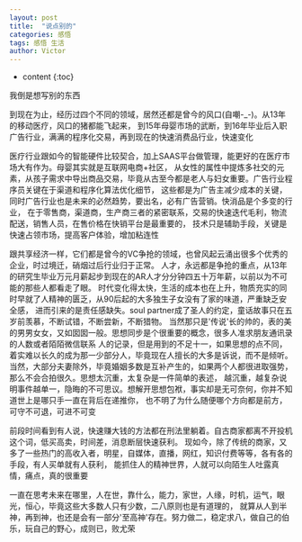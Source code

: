 ```yaml
---
layout: post
title:  "说点别的"
categories: 感悟
tags: 感悟 生活
author: Victor
---
```


* content
{:toc}

我倒是想写别的东西

到现在为止，经历过四个不同的领域，居然还都是曾今的风口(自嘲-_-)。从13年的移动医疗，风口的猪都能飞起来，
到15年母婴市场的武断，到16年毕业后入职广告行业，满满的程序化交易，再到现在的快速消费品行业，快速变化

医疗行业跟如今的智能硬件比较契合，加上SAAS平台做管理，能更好的在医疗市场大有作为。母婴其实就是互联网电商+社区，
从女性的属性中提炼多社交的元素，从孩子需求中导出商品交易，毕竟从古至今都是老人与妇女重要。广告行业程序员关键在于渠道和程序化算法优化细节，
这些都是为广告主减少成本的关键，同时广告行业也是未来的必然趋势，要出名，必有广告营销。快消品是个多变的行业，
在于零售商，渠道商，生产商三者的紧密联系，交易的快速迭代毛利，物流配送，销售人员，在售价格在快销平台是最重要的，
技术只是辅助手段，关键是快速占领市场，提高客户体验，增加粘连性

跟共享经济一样，它们都是曾今的VC争抢的领域，也曾风起云涌出很多个优秀的企业，时过境迁，硝烟过后行业归于正常。
人才，永远都是争抢的重点，从13年的研究生毕业万元月薪起步到现在的AR人才分分钟四五十万年薪，以前以为不可能的那些人都看走了眼。
时代变化得太快，生活的成本也在上升，物质充实的同时早就了人精神的匮乏，从90后起的大多独生子女没有了家的味道，严重缺乏安全感，
进而引来的是责任感缺失。soul partner成了圣人的约定，童话故事只在五岁前羡慕，不断试错，不断尝新，不断猎物。
当然那只是'传说'长的帅的，表的美的男男女女，又如囡囡一般。思想同步是个很重要的概念，很多人准求朋友通讯录的人数或者陌陌微信联系
人的记录，但是用到的不足十一，如果思想的点不同，着实难以长久的成为那一少部分人，毕竟现在人擅长的大多是诉说，而不是倾听。
当然，大部分夫妻除外，毕竟婚姻多数是互补产生的，如果两个人都很进取强势，那么不会合拍很久。思想太沉重，太复杂是一件简单的表述，
越沉重，越复杂说明事件越单一，隐晦的不可思议。想解开思想包袱，事实却是无可奈何，你并不知道世上是哪只手一直在背后在递推你，
也不明了为什么随便哪个方向都是前方，可守不可退，可进不可变

前段时间看到有人说，快速赚大钱的方法都在刑法里躺着。自古商家都离不开投机这个词，低买高卖，时间差，消息断层快速获利。
现如今，除了传统的商家，又多了一些热门的高收入者，明星，自媒体，直播，网红，知识付费等等，各有各的手段，有人买单就有人获利，
能抓住人的精神世界，人就可以向陌生人吐露真情，痛点，真的很重要

一直在思考未来在哪里，人在世，靠什么，能力，家世，人缘，时机，运气，眼光，恒心，毕竟这些大多数人只有少数，二八原则也是有道理的，
就算从人到半神，再到神，也还是会有一部分'至高神'存在。努力做二，稳定求八，做自己的伯乐，玩自己的野心，成则已，败尤荣